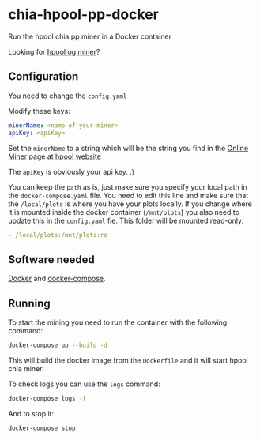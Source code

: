 # chia-hpool-pp-docker

Run the hpool chia pp miner in a Docker container

Looking for [hpool og miner](https://github.com/polarn/chia-hpool-docker)? 

## Configuration

You need to change the `config.yaml`

Modify these keys:

```yaml
minerName: <name-of-your-miner>
apiKey: <apiKey>
```

Set the `minerName` to a string which will be the string you find in the [Online Miner](https://www.hpool.com/center/machine) page at [hpool website](https://www.hpool.com/)

The `apiKey` is obviously your api key. :)

You can keep the `path` as is, just make sure you specify your local path in the `docker-compose.yaml` file. You need to edit this line and make sure that the `/local/plots` is where you have your plots locally. If you change where it is mounted inside the docker container (`/mnt/plots`) you also need to update this in the `config.yaml` fie. This folder will be mounted read-only.

```yaml
- /local/plots:/mnt/plots:ro
```

## Software needed

[Docker](https://docs.docker.com/get-docker/) and [docker-compose](https://github.com/docker/compose).


## Running

To start the mining you need to run the container with the following command:

```bash
docker-compose up --build -d
```

This will build the docker image from the `Dockerfile` and it will start hpool chia miner.

To check logs you can use the `logs` command:

```bash
docker-compose logs -f
```

And to stop it:

```bash
docker-compose stop
```

